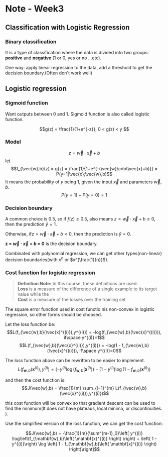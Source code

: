 # Note - Week3
## Classification with Logistic Regression
### Binary classification
It is a type of classification where the data is divided into two groups: **positive** and **negative** (1 or 0, yes or no ...etc).

One way: apply linear regression to the data, add a threshold to get the decision boundary.(Often don't work well)

## Logistic regression
### Sigmoid function
Want outputs between 0 and 1. Sigmoid function is also called logistic function.

$$g(z) = \frac{1}{1+e^{-z}}, 0 < g(z) < y $$

### Model
$$ z = \vec{w} \cdot \vec{x} + b $$
let
$$f_{\vec{w},b}(z) = g(z) = \frac{1}{1+e^{-(\vec{w}\cdot\vec{x}+b)}} = P(y=1|\vec{x};\vec{w},b)$$
It means the probability of $y$ being 1, given the input $\vec x$ and parameters $\vec w, b$.
$$P(y=1)+P(y=0) = 1 $$

### Decision boundary
A common choice is 0.5, so if $f(z)\geq 0.5$, also means $z = \vec{w}\cdot\vec{x}+b \geq 0$, then the prediction $\hat y =1$.

Otherwise, if$z = \vec{w}\cdot\vec{x} +b<0$, then the prediction is $\hat y = 0$.

**z = $\vec{w}\cdot\vec{x}+b$ = 0** is the decision boundary.

Combinated with polynomial regression, we can get other types(non-linear) decision boundaries(with $x^n$ or $x^{\frac{1}{n}}$).

### Cost function for logistic regression
>**Definition Note:**   In this course, these definitions are used:  
**Loss** is a measure of the difference of a single example to its target value while the  
**Cost** is a measure of the losses over the training set

The square error function used in cost functio nis non-convex in logistic regression, so other forms should be choosed.

Let the loss function be:
$$L(f_{\vec{w},b}(\vec{x}^{(i)}),y^{(i)}) = -log(f_{\vec{w},b}(\vec{x}^{(i)})), if\space y^{(i)}=1$$
$$L(f_{\vec{w},b}(\vec{x}^{(i)}),y^{(i)}) = -log(1 - f_{\vec{w},b}(\vec{x}^{(i)})), if\space y^{(i)}=0$$

The loss function above can be rewritten to be easier to implement.
$$L(f_{\mathbf{w},b}(\mathbf{x}^{(i)}), y^{(i)}) = (-y^{(i)} \log\left(f_{\mathbf{w},b}\left( \mathbf{x}^{(i)} \right) \right) - \left( 1 - y^{(i)}\right) \log \left( 1 - f_{\mathbf{w},b}\left( \mathbf{x}^{(i)} \right) \right)$$

and then the cost function is:
$$J(\vec{w},b) = \frac{1}{m} \sum_{i=1}^{m} L(f_{\vec{w},b}(\vec{x}^{(i)}),y^{(i)})$$

this cost function will be convex so that gradient descent can be used to find the minimum(It does not have plateaus, local minima, or discontinuities. ).

Use the simplified version of the loss function, we can get the cost function:

$$J(\vec{w},b) = -\frac{1}{m}{\sum^{m-1}_0}\left[ y^{(i)} \log\left(f_{\mathbf{w},b}\left( \mathbf{x}^{(i)} \right) \right) + \left( 1 - y^{(i)}\right) \log \left( 1 - f_{\mathbf{w},b}\left( \mathbf{x}^{(i)} \right) \right)\right]$$